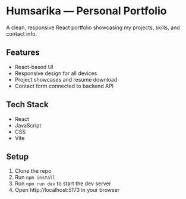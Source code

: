 # Humsarika — Personal Portfolio

A clean, responsive React portfolio showcasing my projects, skills, and contact info.

## Features
- React-based UI
- Responsive design for all devices
- Project showcases and resume download
- Contact form connected to backend API

## Tech Stack
- React
- JavaScript 
- CSS
- Vite 

## Setup
1. Clone the repo
2. Run `npm install`
3. Run `npm run dev` to start the dev server
4. Open http://localhost:5173 in your browser
